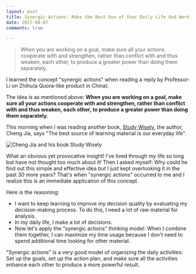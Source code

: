 ```yaml
---
layout: post
title: Synergic Actions: Make the Best Use of Your Daily Life And Work
date: 2017-08-07
comments: true

---
```


> When you are working on a goal, make sure all your actions cooperate with and strengthen, rather than conflict with and thus weaken, each other, to produce a greater power than doing them separately.

I learned the concept "synergic actions" when reading a reply by Professor-Li on Zhihu(a Quora-like product in China).

The idea is as mentioned above: **When you are working on a goal, make sure all your actions cooperate with and strengthen, rather than conflict with and thus weaken, each other, to produce a greater power than doing them separately.**

This morning when I was reading another book, [Study Wisely](https://www.amazon.com/Handbook-Personal-Knowledge-Management-Chinese/dp/7508671589/ref=sr_1_1?ie=UTF8&qid=1502154279&sr=8-1&keywords=%E5%A5%BD%E5%A5%BD%E5%AD%A6%E4%B9%A0), the author, Cheng Jia, says "The best source of learning material is our everyday life".

![Cheng Jia and his book _Study Wisely_](http://upload-images.jianshu.io/upload_images/2949191-9341481ef2ed00e5.jpg?imageMogr2/auto-orient/strip%7CimageView2/2/w/1240)

What an obvious yet provocative insight! I've lived through my life so long but have not thought too much about it! Then I asked myself: Why could he find out this simple and effective idea but I just kept overlooking it in the past 30 more years? That's when "synergic actions" occurred to me and I realize this is an immediate application of this concept.

Here is the reasoning:

- I want to keep learning to improve my decision quality by evaluating my decision-making process. To do this, I need a lot of raw material for analysis.
- In my daily life, I make a lot of decisions.
- Now let's apply the "synergic actions" thinking model: When I combine them together, I can maximize my time usage because I don't need to spend additional time looking for other material.

"Synergic actions" is a very good model of organizing the daily activities: Set up the goals, set up the action plan, and make sure all the activities enhance each other to produce a more powerful result.
